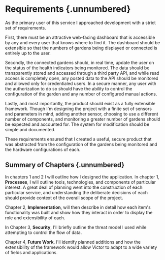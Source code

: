 # Requirements {.unnumbered}

As the primary user of this service I approached development with a strict set of requirements.

First, there must be an attractive web-facing dashboard that is accessible by any and every user that knows where to find it. The dashboard should be extensible so that the numbers of gardens being displayed or connected is entirely up to the user.

Secondly, the connected gardens should, in real time, update the user on the status of the health indicators being monitored. The data should be transparently stored and accessed through a third party API, and while read access is completely open, any posted data to the API should be monitored and allowed only for credentialed users. In a secure manner, any user with the authorization to do so should have the ability to control the configuration of the garden and any number of configured manual actions.

Lastly, and most importantly, the product should exist as a fully extensible framework. Though I'm designing the project with a finite set of sensors and parameters in mind, adding another sensor, choosing to use a different number of components, and monitoring a greater number of gardens should be expected and accounted for. The system for modification should be simple and documented.

These requirements ensured that I created a useful, secure product that was abstracted from the configuration of the gardens being monitored and the hardware configurations of each.

## Summary of Chapters {.unnumbered}

In chapters 1 and 2 I will outline how I designed the application. In chapter 1, **Processes**, I will outline tools, technologies, and components of particular interest. A great deal of planning went into the construction of each particular service, and understanding the deliberate decisions of each should provide context of the overall scope of the project.

Chapter 2, **Implementation**, will then describe in detail how each item's functionality was built and show how they interact in order to display the role and extensibility of each.

In Chapter 3, **Security**, I'll briefly outline the threat model I used while attempting to control the flow of data.

Chapter 4, **Future Work**, I'll identify planned additions and how the extensibility of the framework would allow Victor to adapt to a wide variety of fields and applications.
